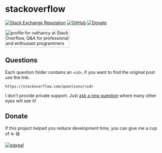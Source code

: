 # stackoverflow

[![Stack Exchange Reputation](https://img.shields.io/stackexchange/stackoverflow/r/11162165.svg)](https://stackoverflow.com/users/11162165) [![GitHub](https://img.shields.io/github/license/nathancy/stackoverflow.svg)](https://github.com/nathancy/stackoverflow/blob/master/LICENSE) [![Donate](https://img.shields.io/badge/donate-PayPal-blue.svg?logo=paypal)](https://www.paypal.me/nathanmccs88)

<a href="https://stackoverflow.com/users/11162165/nathancy"><img src="https://stackoverflow.com/users/flair/11162165.png" width="208" height="58" alt="profile for nathancy at Stack Overflow, Q&amp;A for professional and enthusiast programmers" title="profile for nathancy at Stack Overflow, Q&amp;A for professional and enthusiast programmers"></a>


## Questions

Each question folder contains an `<id>`, if you want to find the original post use the link: 

``` 
https://stackoverflow.com/questions/<id>
```

I don't provide private support. Just [ask a new question](https://stackoverflow.com/questions/ask) where many other eyes will see it!

## Donate

If this project helped you reduce development time, you can give me a cup of :coffee: :smile:

[![paypal](https://www.paypalobjects.com/en_US/i/btn/btn_donateCC_LG.gif)](https://www.paypal.me/nathanmccs88)
